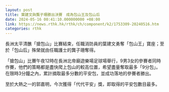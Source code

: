 ```yaml
---
layout: post
title: 葉建文與龔子珊勝出決賽　成為包山王及包山后
date: 2024-05-16 00:41:10.000000000 +08:00
link: https://news.rthk.hk/rthk/ch/component/k2/1753309-20240516.htm
categories: rthk
---
```


長洲太平清醮「搶包山」比賽結束，任職消防員的葉建文勇奪「包山王」寶座；至於「包山后」殊榮就由任職護士的龔子珊奪得。

「搶包山」比賽午夜12時在長洲北帝廟遊樂場足球場舉行，9男3女的參賽者同時作賽，他們的策略都是盡快爬上包山的較高位置，希望盡量奪取最多「9分包」。在限時3分鐘之內，累計摘取最多分數的平安包，並成功落地的參賽者勝出。

至於大熱之一的郭嘉明，今次獲得「代代平安」獎，即取得的平安包數目最多。
